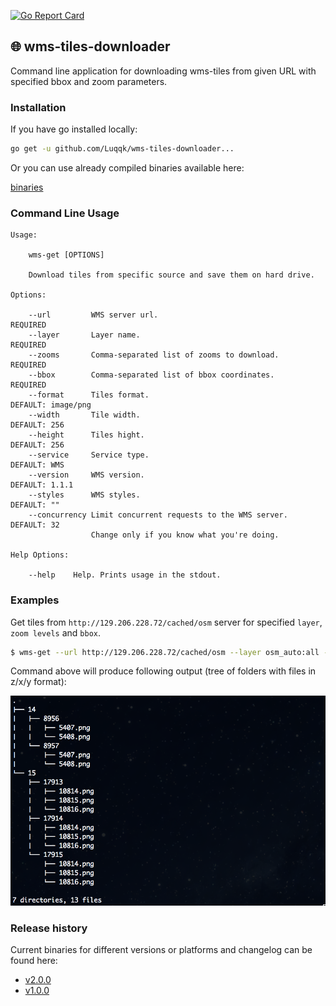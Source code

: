 [![Go Report Card](https://goreportcard.com/badge/github.com/Luqqk/wms-tiles-downloader)](https://goreportcard.com/report/github.com/Luqqk/wms-tiles-downloader)

## 🌐 wms-tiles-downloader

Command line application for downloading wms-tiles from given URL with specified bbox and zoom parameters.

### Installation

If you have go installed locally:

```bash
go get -u github.com/Luqqk/wms-tiles-downloader...
```
Or you can use already compiled binaries available here:

[binaries](https://github.com/Luqqk/wms-tiles-downloader/releases)

### Command Line Usage

```
Usage:

    wms-get [OPTIONS]

    Download tiles from specific source and save them on hard drive.

Options:

    --url         WMS server url.                              REQUIRED
    --layer       Layer name.                                  REQUIRED
    --zooms       Comma-separated list of zooms to download.   REQUIRED
    --bbox        Comma-separated list of bbox coordinates.    REQUIRED
    --format      Tiles format.                                DEFAULT: image/png
    --width       Tile width.                                  DEFAULT: 256
    --height      Tiles hight.                                 DEFAULT: 256
    --service     Service type.                                DEFAULT: WMS
    --version     WMS version.                                 DEFAULT: 1.1.1
    --styles      WMS styles.                                  DEFAULT: ""
    --concurrency Limit concurrent requests to the WMS server. DEFAULT: 32
                  Change only if you know what you're doing.

Help Options:

    --help    Help. Prints usage in the stdout.
```

### Examples

Get tiles from `http://129.206.228.72/cached/osm` server for specified `layer`, `zoom levels` and `bbox`.

```bash
$ wms-get --url http://129.206.228.72/cached/osm --layer osm_auto:all --zooms 14,15 --bbox 16.80,52.05,16.83,52.06
```

Command above will produce following output (tree of folders with files in z/x/y format):

![tiles_tree.png](docs/tiles_tree.png)

### Release history

Current binaries for different versions or platforms and changelog can be found here:

* [v2.0.0](https://github.com/Luqqk/wms-tiles-downloader/releases/tag/v2.0.0)
* [v1.0.0](https://github.com/Luqqk/wms-tiles-downloader/releases/tag/v1.0.0)

